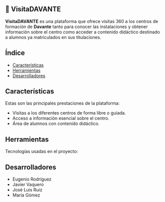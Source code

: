 ## 📍 VisitaDAVANTE

**VisitaDAVANTE** es una plataforma que ofrece visitas 360 a los centros de formación de **Davante** tanto para conocer las instalaciones y obtener información sobre el centro como acceder a contenido didáctico destinado a alumnos ya matriculados en sus titulaciones.

    
## Índice
- [Características](https://github.com/marvgomexp/visitasvirtuales/edit/main/README.md#caracter%C3%ADsticas)
- [Herramientas](https://github.com/marvgomexp/visitasvirtuales/edit/main/README.md#herramientas)
- [Desarrolladores](https://github.com/marvgomexp/visitasvirtuales/edit/main/README.md#desarrolladores)


## Características
Estas son las principales prestaciones de la plataforma:

- Visitas a los diferentes centros de forma libre o guiada.
- Acceso a información esencial sobre el centro.
- Área de alumnos con contenido didáctico.


## Herramientas
Tecnologías usadas en el proyecto:


## Desarrolladores

- Eugenio Rodríguez
- Javier Vaquero
- José Luis Ruiz
- María Gómez
